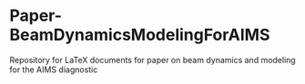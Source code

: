 Paper-BeamDynamicsModelingForAIMS
=================================

Repository for LaTeX documents for paper on beam dynamics and modeling for the AIMS diagnostic
